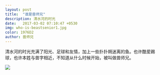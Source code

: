 ```yaml
---
layout: post
title:  "谁是兽师兄"
description: 清水河的时光
date:   2017-03-02 07:10:47 +0530
img: who-is-beastsenior1.jpg
color: 1976D2
author: 兽师兄
---
```

清水河的时光充满了阳光、足球和友情，加上一些扑扑朔迷离的鱼。也许酷爱踢球，也许本姓与兽字相近，不知道从什么时候开始，被叫做兽师兄。

![]({{site.baseurl}}/images/who-is-beastsenior2.jpg)